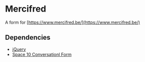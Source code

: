 # Mercifred
A form for [https://www.mercifred.be/](https://www.mercifred.be/)

## Dependencies
- [jQuery](https://jquery.com/)
- [Space 10 Conversationl Form](https://space10-community.github.io/conversational-form/landingpage/)